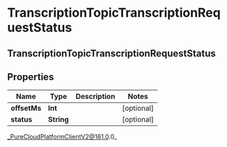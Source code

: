 # TranscriptionTopicTranscriptionRequestStatus

## TranscriptionTopicTranscriptionRequestStatus

## Properties

|Name | Type | Description | Notes|
|------------ | ------------- | ------------- | -------------|
| **offsetMs** | **Int** |  | [optional] |
| **status** | **String** |  | [optional] |



_PureCloudPlatformClientV2@161.0.0_
